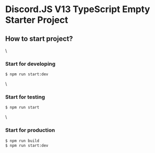 # Discord.JS V13 TypeScript Empty Starter Project


## How to start project?
\
### Start for developing
```bash
$ npm run start:dev
```
\
### Start for testing
```bash
$ npm run start
```
\
### Start for production
```bash
$ npm run build
$ npm run start:dev
```
